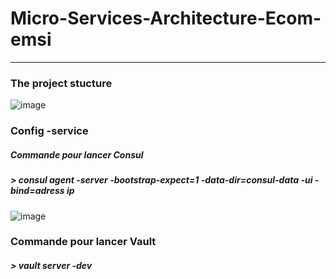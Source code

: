 # Micro-Services-Architecture-Ecom-emsi
----------------------------------
###  The project stucture
![image](https://github.com/hayatelallaouy01/Micro-Services-Architecture-Ecom-emsi/assets/123452386/7732ee65-1cd7-4c0c-b695-9621d3487852)
### Config -service 
  ##### Commande pour lancer Consul
##### > consul agent -server -bootstrap-expect=1 -data-dir=consul-data -ui -bind=adress ip

![image](https://github.com/hayatelallaouy01/Micro-Services-Architecture-Ecom-emsi/assets/123452386/2571ebce-0f22-4f9d-a123-8bdeab44a4c6)

### Commande pour lancer Vault
##### > vault server -dev



